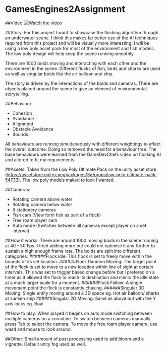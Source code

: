 # GamesEngines2Assignment
 
##Video
[![Watch the video](https://img.youtube.com/vi/lgXfAAuksV0/maxresdefault.jpg)](https://youtu.be/lgXfAAuksV0)

##Story: 
For this project I want to showcase the flocking algorithm through an underwater scene.
I think this makes far better use of the AI techniques required from this project and will be visually more interesting.
I will be using a low poly asset pack for most of the environment and fish models.
The low poly design will help keep the scene running smoothly.

There are 1000 boids moving and interacting with each other and the environment in the scene.
Different flocks of fish, birds and sharks are used as well as singular boids like the air balloon and ship.

The story is driven by the interactions of the boids and cameras.
There are objects placed around the scene to give an element of environmental storytelling.

##Behaviour: 
  - Cohesion
  - Avoidance
  - Alignment
  - Obstacle Avoidance
  - Bounds

All behaviours are running simultaneously with different weightings to affect the overall outcome.
Doing so removed the need for a behaviour tree.
The base behaviours were learned from the GameDevChefs video on flocking AI and altered to fit my requirements.

##Assets:
Taken from the Low Poly Ultimate Pack on the unity asset store (https://assetstore.unity.com/packages/3d/props/low-poly-ultimate-pack-54733).
The low poly models maked to look I wanted.

##Cameras:
  - Rotating camera above water
  - Rotating camera below water
  - 6 stationery cameras
  - Fish cam (View form fish as part of a flock)
  - Free roam player cam
  - Auto mode (Switches between all cameras except player on a set interval)
  
##How it works:
There are around 1000 moving boids in the scene running at 40 - 50 Fps. I tried adding more but could not optimise it any further to sustain a high enough frame rate.
The boids are split into different categories:
######Flock Idle:
This flock is set to freely move within the bounds of its set location.
######Flock Random Moving:
The target point of the flock is set to move to a new location within line of sight at certain intervals. This was set to trigger based change before but I prefered on a timer as it allowed the flock to reach its destination and mimic the idle state at a much larger scale for a moment.
######Flock Follow:
A single movement point the flock is constantly chasing.
######Singular 3D Moving:
Single entity moving around a 3D space eg. Hot air balloon/ sharks at sunken ship
######Singular 2D Moving:
Same as above but with the Y axis locks eg. Boat

##How to play:
When played it begins on auto mode switching between multiple cameras on a coroutine.
To switch between cameras manually press Tab to select the camera.
To move the free roam player camera, use wasd and mouse to look around.

##Other:
Small amount of post processing used to add bloom and a vignette.
Default unity fog used as well.
